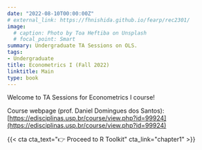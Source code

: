 ```yaml
---
date: "2022-08-10T00:00:00Z"
# external_link: https://fhnishida.github.io/fearp/rec2301/
image:
  # caption: Photo by Toa Heftiba on Unsplash
  # focal_point: Smart
summary: Undergraduate TA Sessions on OLS.
tags:
- Undergraduate
title: Econometrics I (Fall 2022)
linktitle: Main
type: book
---
```


Welcome to TA Sessions for Econometrics I course!

Course webpage (prof. Daniel Domingues dos Santos): [https://edisciplinas.usp.br/course/view.php?id=99924](https://edisciplinas.usp.br/course/view.php?id=99924)

{{< cta cta_text="👉 Proceed to R Toolkit" cta_link="chapter1" >}}
